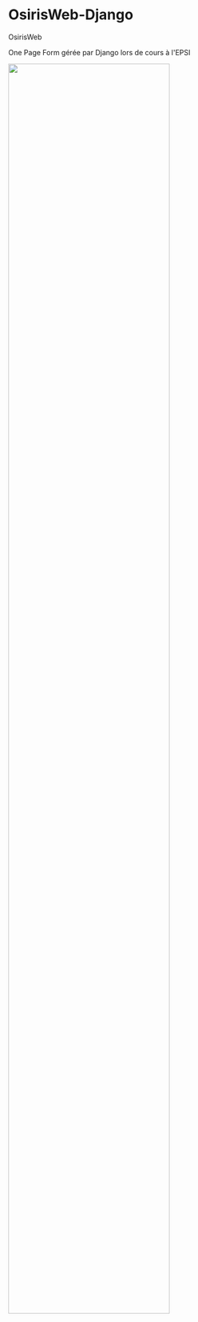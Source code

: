 # OsirisWeb-Django
OsirisWeb

One Page Form gérée par Django lors de cours à l'EPSI

<img width="80%" src="https://user-images.githubusercontent.com/93679283/156180828-e50da024-7734-4d6f-9c2e-d40e91c20d24.png">
<br>

